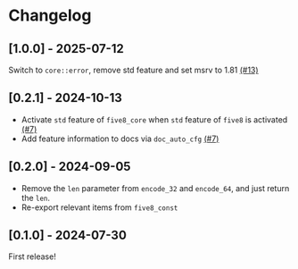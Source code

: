 # Changelog

## [1.0.0] - 2025-07-12

Switch to `core::error`, remove std feature and set msrv to 1.81 [(#13)](https://github.com/kevinheavey/five8/pull/13)

## [0.2.1] - 2024-10-13

- Activate `std` feature of `five8_core` when `std` feature of `five8` is activated [(#7)](https://github.com/kevinheavey/five8/pull/7) 
- Add feature information to docs via `doc_auto_cfg` [(#7)](https://github.com/kevinheavey/five8/pull/7) 

## [0.2.0] - 2024-09-05

- Remove the `len` parameter from `encode_32` and `encode_64`, and just return the `len`.
- Re-export relevant items from `five8_const`

## [0.1.0] - 2024-07-30

First release!
